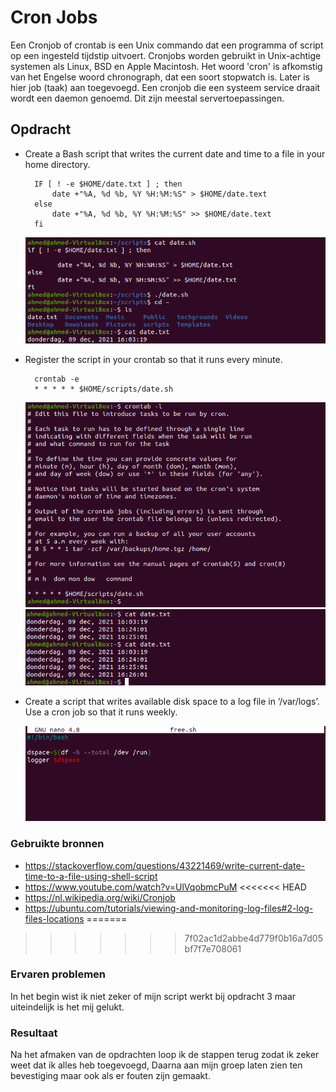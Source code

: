 # Cron Jobs

Een Cronjob of crontab is een Unix commando dat een programma of script op een ingesteld tijdstip uitvoert. Cronjobs worden gebruikt in Unix-achtige systemen als Linux, BSD en Apple Macintosh. Het woord 'cron' is afkomstig van het Engelse woord chronograph, dat een soort stopwatch is. Later is hier job (taak) aan toegevoegd. Een cronjob die een systeem service draait wordt een daemon genoemd. Dit zijn meestal servertoepassingen.


## Opdracht

- Create a Bash script that writes the current date and time to a file in your home directory.

        IF [ ! -e $HOME/date.txt ] ; then
            date +"%A, %d %b, %Y %H:%M:%S" > $HOME/date.text
        else
            date +"%A, %d %b, %Y %H:%M:%S" >> $HOME/date.text
        fi

    ![SCREENSHOT](../00_includes/Linux11-01.png)

- Register the script in your crontab so that it runs every minute.

        crontab -e
        * * * * * $HOME/scripts/date.sh

    ![SCREENSHOT](../00_includes/Linux11-02.png)
    ![SCREENSHOT](../00_includes/Linux11-03.png)   

- Create a script that writes available disk space to a log file in ‘/var/logs’. Use a cron job so that it runs weekly.

    ![SCREENSHOT](../00_includes/Linux11-04.png)

### Gebruikte bronnen

- https://stackoverflow.com/questions/43221469/write-current-date-time-to-a-file-using-shell-script
- https://www.youtube.com/watch?v=UlVqobmcPuM
<<<<<<< HEAD
- https://nl.wikipedia.org/wiki/Cronjob
- https://ubuntu.com/tutorials/viewing-and-monitoring-log-files#2-log-files-locations
=======
>>>>>>> 7f02ac1d2abbe4d779f0b16a7d05bf7f7e708061


### Ervaren problemen

In het begin wist ik niet zeker of mijn script werkt bij opdracht 3 maar uiteindelijk is het mij gelukt.

### Resultaat

Na het afmaken van de opdrachten loop ik de stappen terug zodat ik zeker weet dat ik alles heb toegevoegd, Daarna aan mijn groep laten zien ten bevestiging maar ook als er fouten zijn gemaakt.
